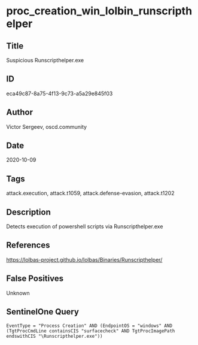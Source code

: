 # proc_creation_win_lolbin_runscripthelper

## Title
Suspicious Runscripthelper.exe

## ID
eca49c87-8a75-4f13-9c73-a5a29e845f03

## Author
Victor Sergeev, oscd.community

## Date
2020-10-09

## Tags
attack.execution, attack.t1059, attack.defense-evasion, attack.t1202

## Description
Detects execution of powershell scripts via Runscripthelper.exe

## References
https://lolbas-project.github.io/lolbas/Binaries/Runscripthelper/

## False Positives
Unknown

## SentinelOne Query
```
EventType = "Process Creation" AND (EndpointOS = "windows" AND (TgtProcCmdLine containsCIS "surfacecheck" AND TgtProcImagePath endswithCIS "\Runscripthelper.exe"))

```
